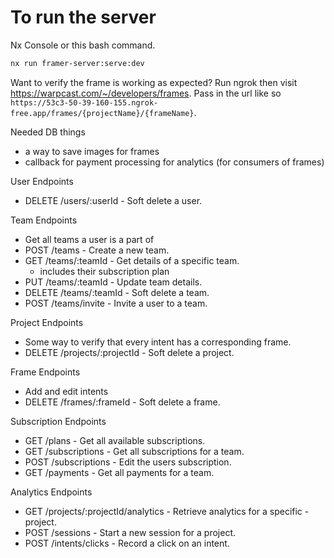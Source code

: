 # To run the server

Nx Console or this bash command.
```bash
nx run framer-server:serve:dev
```

Want to verify the frame is working as expected? Run ngrok then visit https://warpcast.com/~/developers/frames.
Pass in the url like so `https://53c3-50-39-160-155.ngrok-free.app/frames/{projectName}/{frameName}`.


Needed DB things

- a way to save images for frames
- callback for payment processing for analytics (for consumers of frames)

User Endpoints
- DELETE /users/:userId - Soft delete a user.

Team Endpoints
- Get all teams a user is a part of
- POST /teams - Create a new team.
- GET /teams/:teamId - Get details of a specific team.
    - includes their subscription plan
- PUT /teams/:teamId - Update team details.
- DELETE /teams/:teamId - Soft delete a team.
- POST /teams/invite - Invite a user to a team.

Project Endpoints
- Some way to verify that every intent has a corresponding frame.
- DELETE /projects/:projectId - Soft delete a project.

Frame Endpoints
- Add and edit intents
- DELETE /frames/:frameId - Soft delete a frame.

Subscription Endpoints
- GET /plans - Get all available subscriptions.
- GET /subscriptions - Get all subscriptions for a team.
- POST /subscriptions - Edit the users subscription.
- GET /payments - Get all payments for a team.

Analytics Endpoints
- GET /projects/:projectId/analytics - Retrieve analytics for a specific - project.
- POST /sessions - Start a new session for a project.
- POST /intents/clicks - Record a click on an intent.